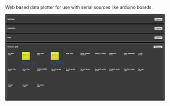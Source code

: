 Web based data plotter for use with serial sources like arduino boards.

![screenshot](./screenshot.png "screenshot")